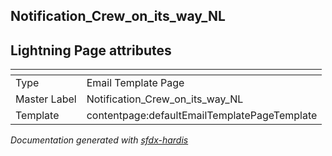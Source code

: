 ## Notification_Crew_on_its_way_NL

## Lightning Page attributes

|<!-- -->|<!-- -->|
|:---|:---|
|Type| Email Template Page|
|Master Label|Notification_Crew_on_its_way_NL|
|Template|contentpage:defaultEmailTemplatePageTemplate|




<!-- Page description -->


_Documentation generated with [sfdx-hardis](https://sfdx-hardis.cloudity.com)_

